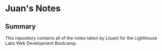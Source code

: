 # Juan's Notes

## Summary 

This repository contains all of the notes taken by [Juan] for the Lighthouse Labs Web Development Bootcamp.